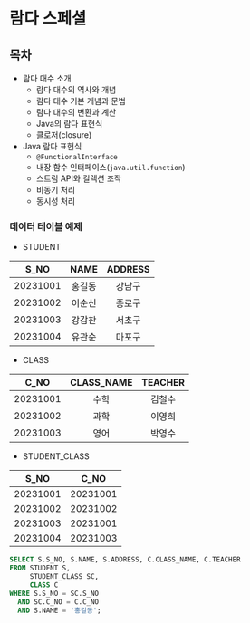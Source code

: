 # 람다 스페셜

## 목차

* 람다 대수 소개
  * 람다 대수의 역사와 개념
  * 람다 대수 기본 개념과 문법
  * 람다 대수의 변환과 계산
  * Java의 람다 표현식
  * 클로저(closure)
* Java 람다 표현식
  * `@FunctionalInterface`
  * 내장 함수 인터페이스(`java.util.function`)
  * 스트림 API와 컬렉션 조작
  * 비동기 처리
  * 동시성 처리


### 데이터 테이블 예제

* STUDENT

|   S_NO   | NAME | ADDRESS |
|:--------:|:----:|:-------:|
| 20231001 | 홍길동  |   강남구   |
| 20231002 | 이순신  |   종로구   |
| 20231003 | 강감찬  |   서초구   |
| 20231004 | 유관순  |   마포구   |

* CLASS

|   C_NO   | CLASS_NAME | TEACHER |
|:--------:|:---------:|:-------:|
| 20231001 |   수학    |   김철수  |
| 20231002 |   과학    |   이영희  |
| 20231003 |   영어    |   박영수  |

* STUDENT_CLASS

|   S_NO   |   C_NO   |
|:--------:|:-------:|
| 20231001 | 20231001 |
| 20231002 | 20231002 |
| 20231003 | 20231001 |
| 20231004 | 20231003 |


```sql
SELECT S.S_NO, S.NAME, S.ADDRESS, C.CLASS_NAME, C.TEACHER
FROM STUDENT S,
     STUDENT_CLASS SC,
     CLASS C
WHERE S.S_NO = SC.S_NO
  AND SC.C_NO = C.C_NO
  AND S.NAME = '홍길동';
```
